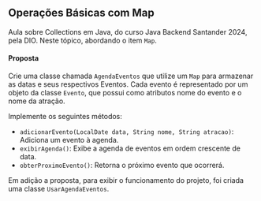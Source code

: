 ## Operações Básicas com Map

Aula sobre Collections em Java, do curso Java Backend Santander 2024, pela DIO. 
Neste tópico, abordando o item `Map`.

#### Proposta

Crie uma classe chamada `AgendaEventos` que utilize um `Map` para armazenar as datas e seus respectivos Eventos.
Cada evento é representado por um objeto da classe `Evento`, que possui como atributos nome do evento e o nome da atração.

Implemente os seguintes métodos:
- `adicionarEvento(LocalDate data, String nome, String atracao)`: Adiciona um evento à agenda.
- `exibirAgenda()`: Exibe a agenda de eventos em ordem crescente de data.
- `obterProximoEvento()`: Retorna o próximo evento que ocorrerá.

Em adição a proposta, para exibir o funcionamento do projeto, foi criada uma classe `UsarAgendaEventos`. 